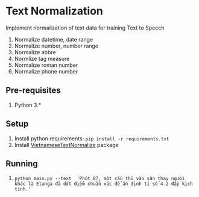 # Text Normalization

Implement normalization of text data for training Text to Speech
1. Normalize datetime, date range
2. Normalize number, number range
3. Normalize abbre
4. Normlize tag measure
5. Normalize roman number
6. Normalize phone number


## Pre-requisites
1. Python 3.*

## Setup
1. Install python requirements: `pip install -r requirements.txt`
2. Install [VietnameseTextNormalize](https://github.com/langmaninternet/VietnameseTextNormalizer.git) package

## Running
1. `python main.py --text  'Phút 87, một cầu thủ vào sân thay người khác là Elanga đã dứt điểm chuẩn xác để ấn định tỉ số 4-2 đầy kịch tính.'`